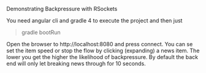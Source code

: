 Demonstrating Backpressure with RSockets

You need angular cli and gradle 4 to execute the project and then just

> gradle bootRun

Open the browser to http://localhost:8080 and press connect. You can se set the item speed or stop the flow by clicking (expanding)  a news item. The lower you get the higher the likelihood of backpressure. By default the back end will only let breaking news through for 10 seconds.